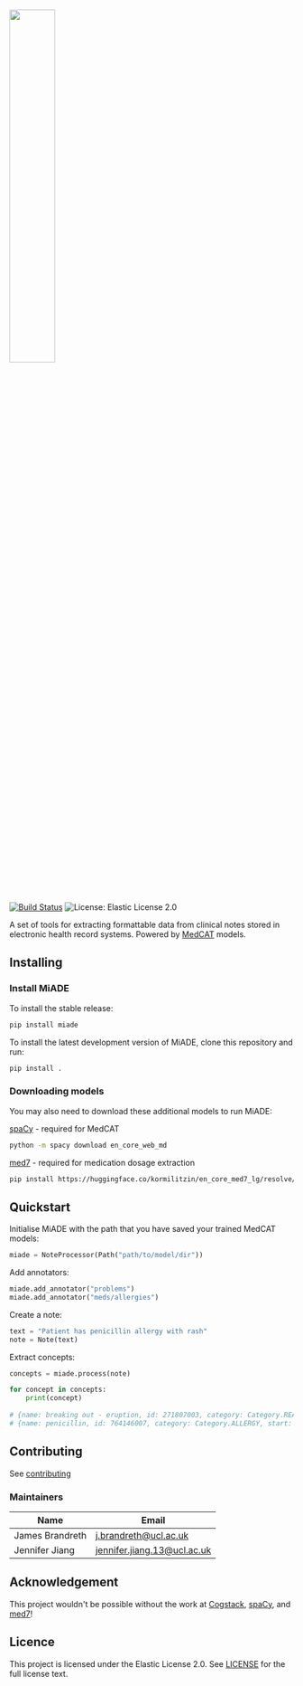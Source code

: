 # <img src="https://uclh-criu.github.io/miade/assets/miade-logo.png" width="40%">

[![Build Status](https://github.com/uclh-criu/miade/actions/workflows/ci.yml/badge.svg?branch=master)](https://github.com/uclh-criu/miade/actions/workflows/ci.yml?query=Tests)
![License: Elastic License 2.0](https://img.shields.io/badge/License-Elastic%202.0-blue.svg)

A set of tools for extracting formattable data from clinical notes stored in electronic health record systems. Powered by [MedCAT](https://github.com/CogStack/MedCAT) models.


## Installing

### Install MiADE

To install the stable release:
```bash
pip install miade
```

To install the latest development version of MiADE, clone this repository and run:
```bash
pip install .
```

### Downloading models
You may also need to download these additional models to run MiADE:

[spaCy](https://spacy.io/models/en) - required for MedCAT
```bash
python -m spacy download en_core_web_md
```
[med7](https://huggingface.co/kormilitzin/en_core_med7_lg) - required for medication dosage extraction
```bash
pip install https://huggingface.co/kormilitzin/en_core_med7_lg/resolve/main/en_core_med7_lg-any-py3-none-any.whl
```

## Quickstart

Initialise MiADE with the path that you have saved your trained MedCAT models:

```python
miade = NoteProcessor(Path("path/to/model/dir"))
```
Add annotators:

```python
miade.add_annotator("problems")
miade.add_annotator("meds/allergies")
```

Create a note:

```python
text = "Patient has penicillin allergy with rash"
note = Note(text)
```

Extract concepts:

```python
concepts = miade.process(note)

for concept in concepts:
    print(concept)
    
# {name: breaking out - eruption, id: 271807003, category: Category.REACTION, start: 204, end: 208, dosage: None, negex: False, meta: None} 
# {name: penicillin, id: 764146007, category: Category.ALLERGY, start: 191, end: 201, dosage: None, negex: False, meta: None} 
```

## Contributing
See [contributing](CONTRIBUTING.md)

### Maintainers

| Name            | Email                       |
|-----------------|-----------------------------|
| James Brandreth | j.brandreth@ucl.ac.uk       |
| Jennifer Jiang  | jennifer.jiang.13@ucl.ac.uk |


## Acknowledgement

This project wouldn't be possible without the work at [Cogstack](https://cogstack.org/), [spaCy](https://spacy.io/), and [med7](https://huggingface.co/kormilitzin/en_core_med7_lg)!


## Licence

This project is licensed under the Elastic License 2.0. See [LICENSE](https://github.com/uclh-criu/miade/blob/documentation/LICENCE.md) for the full license text.